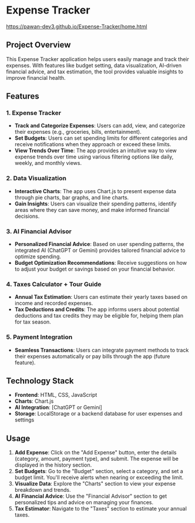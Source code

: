 
# **Expense Tracker**
https://pawan-dev3.github.io/Expense-Tracker/home.html

## **Project Overview**

This Expense Tracker application helps users easily manage and track their expenses. With features like budget setting, data visualization, AI-driven financial advice, and tax estimation, the tool provides valuable insights to improve financial health. 

## **Features**

### 1. **Expense Tracker**
   - **Track and Categorize Expenses**: Users can add, view, and categorize their expenses (e.g., groceries, bills, entertainment).
   - **Set Budgets**: Users can set spending limits for different categories and receive notifications when they approach or exceed these limits.
   - **View Trends Over Time**: The app provides an intuitive way to view expense trends over time using various filtering options like daily, weekly, and monthly views.

### 2. **Data Visualization**
   - **Interactive Charts**: The app uses Chart.js to present expense data through pie charts, bar graphs, and line charts.
   - **Gain Insights**: Users can visualize their spending patterns, identify areas where they can save money, and make informed financial decisions.

### 3. **AI Financial Advisor**
   - **Personalized Financial Advice**: Based on user spending patterns, the integrated AI (ChatGPT or Gemini) provides tailored financial advice to optimize spending.
   - **Budget Optimization Recommendations**: Receive suggestions on how to adjust your budget or savings based on your financial behavior.

### 4. **Taxes Calculator + Tour Guide**
   - **Annual Tax Estimation**: Users can estimate their yearly taxes based on income and recorded expenses.
   - **Tax Deductions and Credits**: The app informs users about potential deductions and tax credits they may be eligible for, helping them plan for tax season.

### 5. **Payment Integration**
   - **Seamless Transactions**: Users can integrate payment methods to track their expenses automatically or pay bills through the app (future feature).

## **Technology Stack**
- **Frontend**: HTML, CSS, JavaScript
- **Charts**: Chart.js
- **AI Integration**: [ChatGPT or Gemini]
- **Storage**: LocalStorage or a backend database for user expenses and settings

## **Usage**

1. **Add Expense**: Click on the "Add Expense" button, enter the details (category, amount, payment type), and submit. The expense will be displayed in the history section.
2. **Set Budgets**: Go to the "Budget" section, select a category, and set a budget limit. You'll receive alerts when nearing or exceeding the limit.
3. **Visualize Data**: Explore the "Charts" section to view your expense breakdown and trends.
4. **AI Financial Advice**: Use the "Financial Advisor" section to get personalized tips and advice on managing your finances.
5. **Tax Estimator**: Navigate to the "Taxes" section to estimate your annual taxes.



